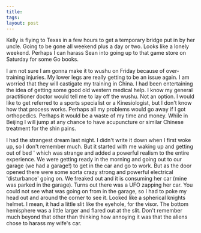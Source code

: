 ```yaml
---
title: 
tags: 
layout: post
---
```

Kelly is flying to Texas in a few hours to get a temporary bridge put in by her uncle.  Going to be gone all weekend plus a day or two.  Looks like a lonely weekend.  Perhaps I can harass Sean into going up to that game store on Saturday for some Go books.    



I am not sure I am gonna make it to wushu on Friday because of over-training injuries.  My lower legs are really getting to be an issue again.  I am worried that they will castigate my training in China.  I had been entertaining the idea of getting some good old western medical help.  I know my general practitioner doctor would tell me to lay off the wushu.  Not an option.  I would like to get referred to a sports specialist or a Kinesiologist, but I don't know how that process works.  Perhaps all my problems would go away if I got orthopedics.  Perhaps it would be a waste of my time and money.  While in Beijing I will jump at any chance to have acupuncture or similar Chinese treatment for the shin pains.  



I had the strangest dream last night.  I didn't write it down when I first woke up, so I don't remember much.  But it started with me waking up and getting out of bed ' which was strange and added a powerful realism to the entire experience.  We were getting ready in the morning and going out to our garage (we had a garage!) to get in the car and go to work.  But as the door opened there were some sorta crazy strong and powerful electrical 'disturbance' going on.  We freaked out and it is consuming her car (mine was parked in the garage).  Turns out there was a UFO zapping her car.  You could not see what was going on from in the garage, so I had to poke my head out and around the corner to see it.  Looked like a spherical knights helmet.  I mean, it had a little slit like the eyehole, for the visor.  The bottom hemisphere was a little larger and flared out at the slit.   Don't remember much beyond that other than thinking how annoying it was that the aliens chose to harass my wife's car.  


